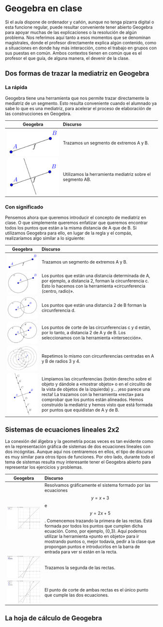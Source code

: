 # Geogebra en clase

Si el aula dispone de ordenador y cañón, aunque no tenga pizarra digital o esta funcione regular, puede resultar conveniente  tener abierto Geogebra para apoyar muchas de las explicaciones o la resolución de algún problema. Nos referimos aquí tanto a esos momentos que se denominan magistrales, donde el profesor directamente explica algún contenido, como a situaciones en donde hay más interacción, como el trabajo en grupos con sus puestas en común. Ambos contextos tienen en común que es el profesor el que guía, de alguna manera, el devenir de la clase.

## Dos formas de trazar la mediatriz en Geogebra

### La rápida

Geogebra tiene una herramienta que nos permite trazar directamente la mediatriz de un segmento. Esto resulta conveniente cuando el alumnado ya sabe lo que es una mediatriz, para acelerar el proceso de elaboración de las construcciones en Geogebra.

| **Geogebra** | Discurso |
| :---: | :--- |
| ![](/geogebra/assets/mediatriz01.png) | Trazamos un segmento de extremos A y B. |
| ![](/geogebra/assets/mediatriz02.png) | Utilizamos la herramienta mediatriz sobre el segmento AB. |

### Con significado

Pensemos ahora que queremos introducir el concepto de mediatriz en clase. O que simplemente queremos enfatizar que queremos encontrar todos los puntos que están a la misma distancia de A que de B. Si utilizamos Geogebra para ello, en lugar de la regla y el compás, realizaríamos algo similar a lo siguiente:

| Geogebra | Discurso |
| :---: | :--- |
| ![](/geogebra/assets/mediatriz04.png) | Trazamos un segmento de extremos A y B. |
| ![](/geogebra/assets/mediatriz06.png) | Los puntos que están una distancia determinada de A, por ejemplo, a distancia 2, forman la circunferencia c. Esto lo hacemos con la herramienta «circunferencia \(centro, radio\)». |
| ![](/geogebra/assets/mediatriz07.png) | Los puntos que están una distancia 2 de B forman la circunferencia d. |
| ![](/geogebra/assets/mediatriz08.png) | Los puntos de corte de las circunferencias c y d están, por lo tanto, a distancia 2 de A y de B. Los seleccionamos con la herramienta «intersección». |
| ![](/geogebra/assets/mediatriz09.png) | Repetimos lo mismo con circunferencias centradas en A y B de radios 3 y 4. |
| ![](/geogebra/assets/mediatriz10.png) | Limpiamos las circunferencias \(botón derecho sobre el objeto y dándole a «mostrar objeto» o en el circulito de la vista de objetos de la izquierda\) y... ¡eso parece una recta! La trazamos con la herramienta «recta» para comprobar que los puntos están alineados. Hemos construido la mediatriz y hemos visto que está formada por puntos que equidistan de A y de B. |

## Sistemas de ecuaciones lineales 2x2

La conexión del álgebra y la geometría pocas veces es tan evidente como en la representación gráfica de sistemas de dos ecuaciones lineales con dos incógnitas. Aunque aquí nos centraremos en ellos, el tipo de discurso es muy similar para otros tipos de funciones. Por otro lado, durante todo el tema de sistemas resulta muy interesante tener el Geogebra abierto para representar los ejercicios y problemas.

| **Geogebra** | **Discurso** |
| :---: | :--- |
| ![](/geogebra/assets/sistemas01.png) | Resolvamos gráficamente el sistema formado por las ecuaciones $$y=x+3$$ e $$y=2x+5$$. Comencemos trazando la primera de las rectas. Está formada por todos los puntos que cumplen dicha ecuación. Como, por ejemplo, \(0,3\). Aquí podemos utilizar la herramienta «punto en objeto» para ir mostrando puntos o, mejor todavía, pedir a la clase que propongan puntos e introducirlos en la barra de entrada para ver si están en la recta. |
| ![](/geogebra/assets/sistemas02.png) | Trazamos la segunda de las rectas. |
| ![](/geogebra/assets/sistemas03.png) | El punto de corte de ambas rectas es el único punto que cumple las dos ecuaciones. |

## La hoja de cálculo de Geogebra



